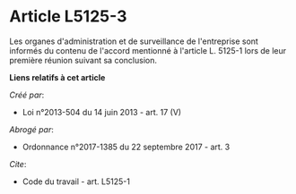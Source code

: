 # Article L5125-3

Les organes d'administration et de surveillance de l'entreprise sont informés du contenu de l'accord mentionné à l'article L.
5125-1 lors de leur première réunion suivant sa conclusion.

**Liens relatifs à cet article**

_Créé par_:

  - Loi n°2013-504 du 14 juin 2013 - art. 17 (V)

_Abrogé par_:

  - Ordonnance n°2017-1385 du 22 septembre 2017 - art. 3

_Cite_:

  - Code du travail - art. L5125-1
